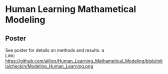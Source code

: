 # Human Learning Mathametical Modeling

## Poster
See poster for details on methods and results.
a <br />Link: https://github.com/alliixx/Human_Learning_Mathametical_Modeling/blob/initialcheckin/Modeling_Human_Learning.png
